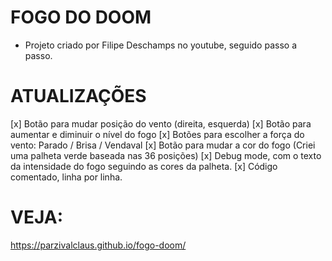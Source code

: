 # FOGO DO DOOM

- Projeto criado por Filipe Deschamps no youtube, seguido passo a passo.

# ATUALIZAÇÕES

[x] Botão para mudar posição do vento (direita, esquerda)
[x] Botão para aumentar e diminuir o nível do fogo
[x] Botões para escolher a força do vento: Parado / Brisa / Vendaval
[x] Botão para mudar a cor do fogo (Criei uma palheta verde baseada nas 36 posições)
[x] Debug mode, com o texto da intensidade do fogo seguindo as cores da palheta.
[x] Código comentado, linha por linha.

# VEJA:

https://parzivalclaus.github.io/fogo-doom/

